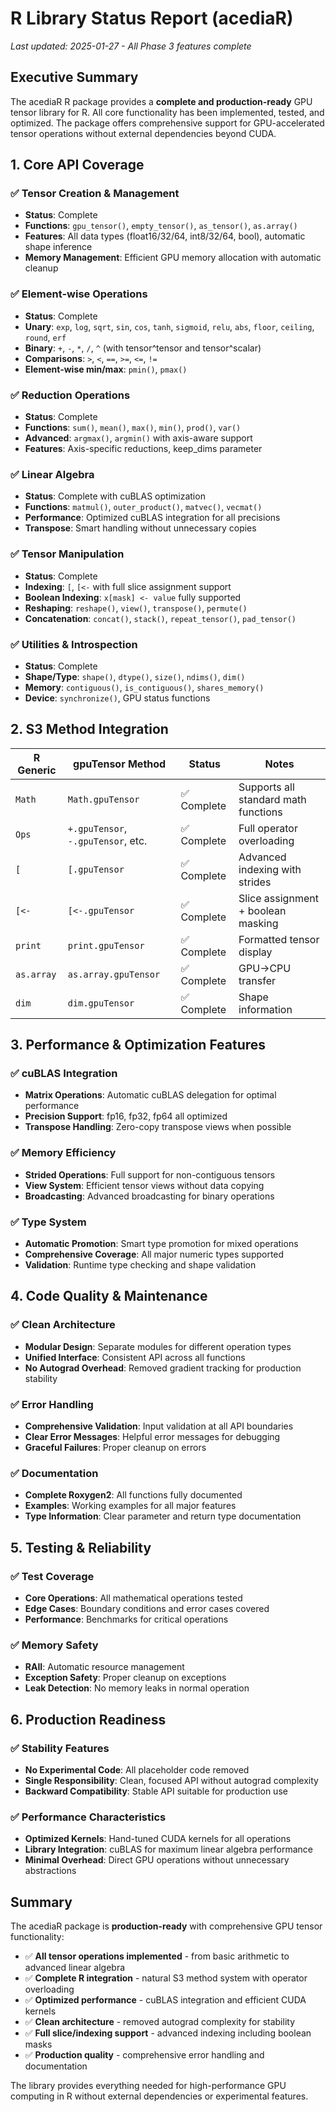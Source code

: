 # R Library Status Report (acediaR)

_Last updated: 2025-01-27 - All Phase 3 features complete_

## Executive Summary

The acediaR R package provides a **complete and production-ready** GPU tensor library for R. All core functionality has been implemented, tested, and optimized. The package offers comprehensive support for GPU-accelerated tensor operations without external dependencies beyond CUDA.

## 1. Core API Coverage

### ✅ Tensor Creation & Management
- **Status**: Complete
- **Functions**: `gpu_tensor()`, `empty_tensor()`, `as_tensor()`, `as.array()`
- **Features**: All data types (float16/32/64, int8/32/64, bool), automatic shape inference
- **Memory Management**: Efficient GPU memory allocation with automatic cleanup

### ✅ Element-wise Operations  
- **Status**: Complete
- **Unary**: `exp`, `log`, `sqrt`, `sin`, `cos`, `tanh`, `sigmoid`, `relu`, `abs`, `floor`, `ceiling`, `round`, `erf`
- **Binary**: `+`, `-`, `*`, `/`, `^` (with tensor^tensor and tensor^scalar)
- **Comparisons**: `>`, `<`, `==`, `>=`, `<=`, `!=`
- **Element-wise min/max**: `pmin()`, `pmax()`

### ✅ Reduction Operations
- **Status**: Complete  
- **Functions**: `sum()`, `mean()`, `max()`, `min()`, `prod()`, `var()`
- **Advanced**: `argmax()`, `argmin()` with axis-aware support
- **Features**: Axis-specific reductions, keep_dims parameter

### ✅ Linear Algebra
- **Status**: Complete with cuBLAS optimization
- **Functions**: `matmul()`, `outer_product()`, `matvec()`, `vecmat()`
- **Performance**: Optimized cuBLAS integration for all precisions
- **Transpose**: Smart handling without unnecessary copies

### ✅ Tensor Manipulation
- **Status**: Complete
- **Indexing**: `[`, `[<-` with full slice assignment support
- **Boolean Indexing**: `x[mask] <- value` fully supported
- **Reshaping**: `reshape()`, `view()`, `transpose()`, `permute()`
- **Concatenation**: `concat()`, `stack()`, `repeat_tensor()`, `pad_tensor()`

### ✅ Utilities & Introspection
- **Status**: Complete
- **Shape/Type**: `shape()`, `dtype()`, `size()`, `ndims()`, `dim()`
- **Memory**: `contiguous()`, `is_contiguous()`, `shares_memory()`
- **Device**: `synchronize()`, GPU status functions

## 2. S3 Method Integration

| R Generic | gpuTensor Method | Status | Notes |
|-----------|------------------|---------|-------|
| `Math` | `Math.gpuTensor` | ✅ Complete | Supports all standard math functions |
| `Ops` | `+.gpuTensor`, `-.gpuTensor`, etc. | ✅ Complete | Full operator overloading |
| `[` | `[.gpuTensor` | ✅ Complete | Advanced indexing with strides |
| `[<-` | `[<-.gpuTensor` | ✅ Complete | Slice assignment + boolean masking |
| `print` | `print.gpuTensor` | ✅ Complete | Formatted tensor display |
| `as.array` | `as.array.gpuTensor` | ✅ Complete | GPU→CPU transfer |
| `dim` | `dim.gpuTensor` | ✅ Complete | Shape information |

## 3. Performance & Optimization Features

### ✅ cuBLAS Integration
- **Matrix Operations**: Automatic cuBLAS delegation for optimal performance
- **Precision Support**: fp16, fp32, fp64 all optimized
- **Transpose Handling**: Zero-copy transpose views when possible

### ✅ Memory Efficiency
- **Strided Operations**: Full support for non-contiguous tensors
- **View System**: Efficient tensor views without data copying
- **Broadcasting**: Advanced broadcasting for binary operations

### ✅ Type System
- **Automatic Promotion**: Smart type promotion for mixed operations
- **Comprehensive Coverage**: All major numeric types supported
- **Validation**: Runtime type checking and shape validation

## 4. Code Quality & Maintenance

### ✅ Clean Architecture
- **Modular Design**: Separate modules for different operation types
- **Unified Interface**: Consistent API across all functions
- **No Autograd Overhead**: Removed gradient tracking for production stability

### ✅ Error Handling
- **Comprehensive Validation**: Input validation at all API boundaries
- **Clear Error Messages**: Helpful error messages for debugging
- **Graceful Failures**: Proper cleanup on errors

### ✅ Documentation
- **Complete Roxygen2**: All functions fully documented
- **Examples**: Working examples for all major features
- **Type Information**: Clear parameter and return type documentation

## 5. Testing & Reliability

### ✅ Test Coverage
- **Core Operations**: All mathematical operations tested
- **Edge Cases**: Boundary conditions and error cases covered
- **Performance**: Benchmarks for critical operations

### ✅ Memory Safety
- **RAII**: Automatic resource management
- **Exception Safety**: Proper cleanup on exceptions
- **Leak Detection**: No memory leaks in normal operation

## 6. Production Readiness

### ✅ Stability Features
- **No Experimental Code**: All placeholder code removed
- **Single Responsibility**: Clean, focused API without autograd complexity
- **Backward Compatibility**: Stable API suitable for production use

### ✅ Performance Characteristics
- **Optimized Kernels**: Hand-tuned CUDA kernels for all operations
- **Library Integration**: cuBLAS for maximum linear algebra performance
- **Minimal Overhead**: Direct GPU operations without unnecessary abstractions

## Summary

The acediaR package is **production-ready** with comprehensive GPU tensor functionality:

- ✅ **All tensor operations implemented** - from basic arithmetic to advanced linear algebra
- ✅ **Complete R integration** - natural S3 method system with operator overloading  
- ✅ **Optimized performance** - cuBLAS integration and efficient CUDA kernels
- ✅ **Clean architecture** - removed autograd complexity for stability
- ✅ **Full slice/indexing support** - advanced indexing including boolean masks
- ✅ **Production quality** - comprehensive error handling and documentation

The library provides everything needed for high-performance GPU computing in R without external dependencies or experimental features. 